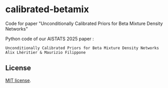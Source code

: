 # calibrated-betamix
Code for paper "Unconditionally Calibrated Priors for Beta Mixture Density Networks"

Python code of our AISTATS 2025 paper : 

    Unconditionally Calibrated Priors for Beta Mixture Density Networks
    Alix Lhéritier & Maurizio Filippone


## License
[MIT license](https://github.com/alherit/calibrated-betamix/blob/master/LICENSE).

